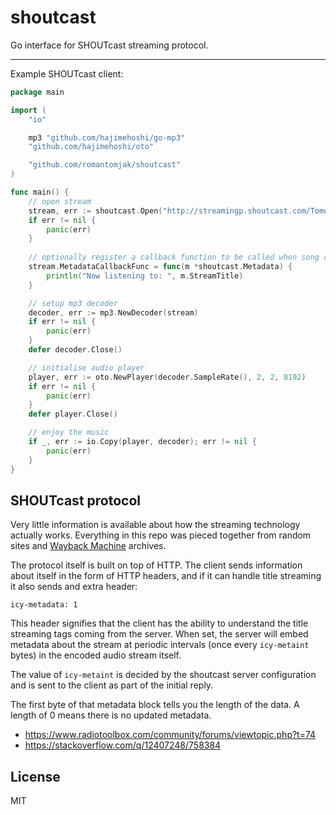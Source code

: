 # shoutcast

Go interface for SHOUTcast streaming protocol. 

---

Example SHOUTcast client:

```go
package main

import (
    "io"

    mp3 "github.com/hajimehoshi/go-mp3"
    "github.com/hajimehoshi/oto"

    "github.com/romantomjak/shoutcast"
)

func main() {
    // open stream
    stream, err := shoutcast.Open("http://streamingp.shoutcast.com/TomorrowlandOneWorldRadio")
    if err != nil {
        panic(err)
    }
    
    // optionally register a callback function to be called when song changes
    stream.MetadataCallbackFunc = func(m *shoutcast.Metadata) {
        println("Now listening to: ", m.StreamTitle)
    }

    // setup mp3 decoder
    decoder, err := mp3.NewDecoder(stream)
    if err != nil {
        panic(err)
    }
    defer decoder.Close()

    // initialise audio player
    player, err := oto.NewPlayer(decoder.SampleRate(), 2, 2, 8192)
    if err != nil {
        panic(err)
    }
    defer player.Close()

    // enjoy the music
    if _, err := io.Copy(player, decoder); err != nil {
        panic(err)
    }
}
```

## SHOUTcast protocol

Very little information is available about how the streaming technology
actually works. Everything in this repo was pieced together from random
sites and [Wayback Machine](https://archive.org/web/) archives.

The protocol itself is built on top of HTTP. The client sends information
about itself in the form of HTTP headers, and if it can handle title streaming
it also sends and extra header:

```
icy-metadata: 1
```

This header signifies that the client has the ability to understand the title
streaming tags coming from the server. When set, the server will embed metadata
about the stream at periodic intervals (once every `icy-metaint` bytes) in the
encoded audio stream itself.

The value of `icy-metaint` is decided by the shoutcast server configuration and
is sent to the client as part of the initial reply.

The first byte of that metadata block tells you the length of the data.
A length of 0 means there is no updated metadata.

- https://www.radiotoolbox.com/community/forums/viewtopic.php?t=74
- https://stackoverflow.com/q/12407248/758384

## License

MIT
